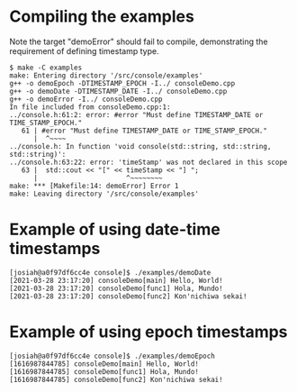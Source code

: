 # Compiling the examples
Note the target "demoError" should fail to compile, demonstrating the requirement of defining timestamp type.
```
$ make -C examples 
make: Entering directory '/src/console/examples'
g++ -o demoEpoch -DTIMESTAMP_EPOCH -I../ consoleDemo.cpp 
g++ -o demoDate -DTIMESTAMP_DATE -I../ consoleDemo.cpp
g++ -o demoError -I../ consoleDemo.cpp
In file included from consoleDemo.cpp:1:
../console.h:61:2: error: #error "Must define TIMESTAMP_DATE or TIME_STAMP_EPOCH."
   61 | #error "Must define TIMESTAMP_DATE or TIME_STAMP_EPOCH."
      |  ^~~~~
../console.h: In function 'void console(std::string, std::string, std::string)':
../console.h:63:22: error: 'timeStamp' was not declared in this scope
   63 |  std::cout << "[" << timeStamp << "] ";
      |                      ^~~~~~~~~
make: *** [Makefile:14: demoError] Error 1
make: Leaving directory '/src/console/examples'
```

# Example of using date-time timestamps
```
[josiah@a0f97df6cc4e console]$ ./examples/demoDate 
[2021-03-28 23:17:20] consoleDemo[main] Hello, World!
[2021-03-28 23:17:20] consoleDemo[func1] Hola, Mundo!
[2021-03-28 23:17:20] consoleDemo[func2] Kon'nichiwa sekai!
```

# Example of using epoch timestamps
```
[josiah@a0f97df6cc4e console]$ ./examples/demoEpoch 
[1616987844785] consoleDemo[main] Hello, World!
[1616987844785] consoleDemo[func1] Hola, Mundo!
[1616987844785] consoleDemo[func2] Kon'nichiwa sekai!
```

